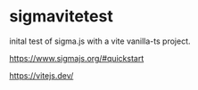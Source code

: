 
# sigmavitetest

inital test of sigma.js with a vite vanilla-ts project.

https://www.sigmajs.org/#quickstart

https://vitejs.dev/

